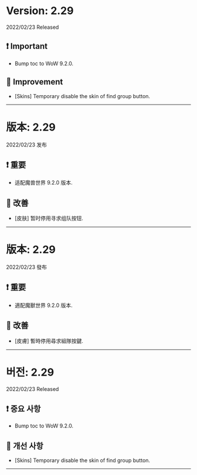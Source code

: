 # Version: 2.29
2022/02/23 Released
## ❗ Important
- Bump toc to WoW 9.2.0.
## 💪 Improvement
- [Skins] Temporary disable the skin of find group button.

------
# 版本: 2.29
2022/02/23 发布
## ❗ 重要
- 适配魔兽世界 9.2.0 版本.
## 💪 改善
- [皮肤] 暂时停用寻求组队按钮.

------
# 版本: 2.29
2022/02/23 發布
## ❗ 重要
- 適配魔獸世界 9.2.0 版本.
## 💪 改善
- [皮膚] 暫時停用尋求組隊按鍵.

------
# 버전: 2.29
2022/02/23 Released
## ❗ 중요 사항
- Bump toc to WoW 9.2.0.
## 💪 개선 사항
- [Skins] Temporary disable the skin of find group button.

------
